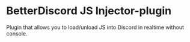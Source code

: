 # BetterDiscord JS Injector-plugin
Plugin that allows you to load/unload JS into Discord in realtime without console.
